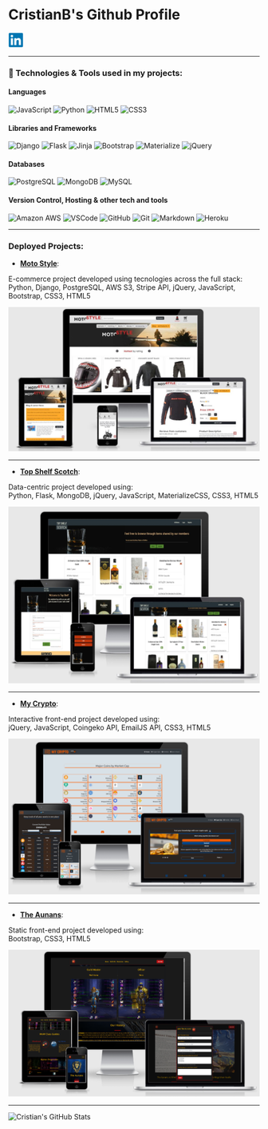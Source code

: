 # CristianB's Github Profile

<a target="_blank" href="https://www.linkedin.com/in/cristianbuca/"><img height="30" src="https://github.com/devicons/devicon/blob/master/icons/linkedin/linkedin-original.svg"></a>

---

### 🔧 Technologies & Tools used in my projects:

#### Languages

![JavaScript](https://img.shields.io/badge/JavaScript%20-%23323330.svg?&style=for-the-badge&logo=JavaScript&logoColor=F7DF1E)
![Python](https://img.shields.io/badge/Python%20-%23004D7A.svg?&style=for-the-badge&logo=python&logoColor=ffdf76)
![HTML5](https://img.shields.io/badge/HTML5%20-%23E34F26.svg?&style=for-the-badge&logo=HTML5&logoColor=FFFFFF)
![CSS3](https://img.shields.io/badge/CSS3%20-%231572B6.svg?&style=for-the-badge&logo=CSS3&logoColor=FFFFFF)

#### Libraries and Frameworks

![Django](https://img.shields.io/badge/Django%20-%23092E20.svg?&style=for-the-badge&logo=Django&logoColor=FFFFFF)
![Flask](https://img.shields.io/badge/Flask%20-%23000000.svg?&style=for-the-badge&logo=Flask&logoColor=FFFFFF)
![Jinja](https://img.shields.io/badge/Jinja%20-%23000000.svg?&style=for-the-badge&logo=Jinja&logoColor=B41717)
![Bootstrap](https://img.shields.io/badge/Bootstrap%20-%23563D7C.svg?&style=for-the-badge&logo=Bootstrap&logoColor=FFFFFF)
![Materialize](https://img.shields.io/badge/Materialize%20-%23EE6E73.svg?&style=for-the-badge&logo=Materialize&logoColor=FFFFFF)
![jQuery](https://img.shields.io/badge/jQuery%20-%231E2E3B.svg?&style=for-the-badge&logo=jQuery&logoColor=21ACE2)

#### Databases

![PostgreSQL](https://img.shields.io/badge/PostgreSQL%20-%23336791.svg?&style=for-the-badge&logo=PostgreSQL&logoColor=FFFFFF)
![MongoDB](https://img.shields.io/badge/MongoDB%20-%233F2E1E.svg?&style=for-the-badge&logo=MongoDB&logoColor=47A248)
![MySQL](https://img.shields.io/badge/MySQL%20-%2300758F.svg?&style=for-the-badge&logo=MySQL&logoColor=FFFFFF)

#### Version Control, Hosting & other tech and tools

![Amazon AWS](https://img.shields.io/badge/Amazon%20AWS%20-%23232F3E.svg?&style=for-the-badge&logo=Amazon%20AWS&logoColor=FF9900)
![VSCode](https://img.shields.io/badge/VSCode%20-%232B2B30.svg?&style=for-the-badge&logo=Visual%20Studio%20Code&logoColor=007ACC)
![GitHub](https://img.shields.io/badge/GitHub%20-%23181717.svg?&style=for-the-badge&logo=GitHub&logoColor=FFFFFF)
![Git](https://img.shields.io/badge/Git%20-%23302F2F.svg?&style=for-the-badge&logo=Git&logoColor=F05032)
![Markdown](https://img.shields.io/badge/markdown-%23000000.svg?&style=for-the-badge&logo=markdown&logoColor=white)
![Heroku](https://img.shields.io/badge/Heroku%20-%23430098.svg?&style=for-the-badge&logo=Heroku&logoColor=FFFFFF)

---

### Deployed Projects:

- [**Moto Style**](https://ms4-motostyle.herokuapp.com):

E-commerce project developed using tecnologies across the full stack:  
Python, Django, PostgreSQL, AWS S3, Stripe API, jQuery, JavaScript, Bootstrap, CSS3, HTML5  

[![Moto Style](https://github.com/CristianBuca/CristianBuca/blob/main/responsive_design_motostyle.jpg)](https://ms4-motostyle.herokuapp.com)

---
- [**Top Shelf Scotch**](http://ms3-top-shelf.herokuapp.com):

Data-centric project developed using:  
Python, Flask, MongoDB, jQuery, JavaScript, MaterializeCSS, CSS3, HTML5  

[![Top Shelf Scotch](https://github.com/CristianBuca/CristianBuca/blob/main/responsive_design_topshelf.jpg)](http://ms3-top-shelf.herokuapp.com)

---
- [**My Crypto**](https://cristianbuca.github.io/MS2_MyCrypto/):

Interactive front-end project developed using:  
jQuery, JavaScript, Coingeko API, EmailJS API, CSS3, HTML5  

[![My Crypto](https://github.com/CristianBuca/CristianBuca/blob/main/responsive_design_mycrypto.PNG)](https://cristianbuca.github.io/MS2_MyCrypto/)

---
- [**The Aunans**](https://cristianbuca.github.io/The-Aunans/):

Static front-end project developed using:  
Bootstrap, CSS3, HTML5  

[![The Aunans](https://github.com/CristianBuca/CristianBuca/blob/main/responsive_design_aunans.png)](https://cristianbuca.github.io/The-Aunans/)

---

![Cristian's GitHub Stats](https://github-readme-stats.vercel.app/api?username=CristianBuca&theme=chartreuse-dark&show_icons=true)
